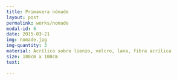 ```yaml
---
title: Primavera nómade
layout: post
permalink: works/nomade
modal-id: 6
date: 2015-03-21
img: nomade.jpg
img-quantity: 3
material: Acrílico sobre lienzo, velcro, lana, fibra acrílica
size: 100cm x 100cm
text:

---
```

